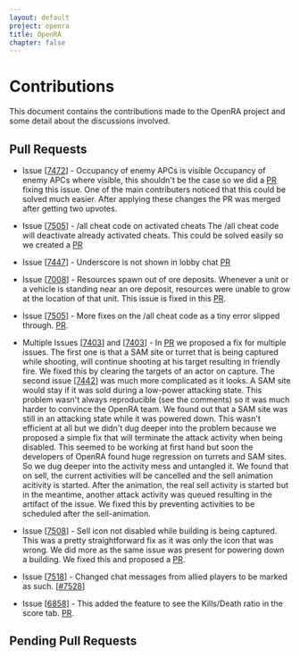 ```yaml
---
layout: default
project: openra
title: OpenRA
chapter: false
---
```


# Contributions
This document contains the contributions made to the OpenRA project and some detail about the discussions involved.

## Pull Requests

* Issue [[7472](http://github.com/OpenRA/OpenRA/issues/7472)] - Occupancy of enemy APCs is visible
    Occupancy of enemy APCs where visible, this shouldn't be the case so we did a [PR](https://github.com/OpenRA/OpenRA/pull/7486) fixing this issue. One of the main contributers noticed that this could be solved much easier. After applying these changes the PR was merged after getting two upvotes.

* Issue [[7505](http://github.com/OpenRA/OpenRA/issues/7505)] - /all cheat code on activated cheats
    The /all cheat code will deactivate already activated cheats. This could be solved easily so we created a [PR](https://github.com/OpenRA/OpenRA/pull/7507#issuecomment-75372948)

* Issue [[7447](https://github.com/OpenRA/OpenRA/issues/7447)] - Underscore is not shown in lobby chat [PR](https://github.com/OpenRA/OpenRA/pull/7527)

* Issue [[7008](https://github.com/OpenRA/OpenRA/issues/7008)] - Resources spawn out of ore deposits. Whenever a unit or a vehicle is standing near an ore deposit, resources were unable to grow at the location of that unit. This issue is fixed in this [PR](https://github.com/OpenRA/OpenRA/pull/7555).

* Issue [[7505](https://github.com/OpenRA/OpenRA/pull/7521)] - More fixes on the /all cheat code as a tiny error slipped through. [PR](https://github.com/OpenRA/OpenRA/pull/7521).

* Multiple Issues [[7403](https://github.com/OpenRA/OpenRA/issues/7442)] and [[7403](https://github.com/OpenRA/OpenRA/issues/7403)] - In [PR](https://github.com/OpenRA/OpenRA/pull/7544) we proposed a fix for multiple issues. The first one is that a SAM site or turret that is being captured while shooting, will continue shooting at his target resulting in friendly fire.
We fixed this by clearing the targets of an actor on capture.
The second issue [[7442](https://github.com/OpenRA/OpenRA/issues/7442)] was much more complicated as it looks.
A SAM site would stay if it was sold during a low-power attacking state.
This problem wasn't always reproducible (see the comments) so it was much harder to convince the OpenRA team.
We found out that a SAM site was still in an attacking state while it was powered down.
This wasn't efficient at all but we didn't dug deeper into the problem because we proposed a simple fix that will terminate the attack activity when being disabled.
This seemed to be working at first hand but soon the developers of OpenRA found huge regression on turrets and SAM sites.
So we dug deeper into the activity mess and untangled it. We found that on sell, the current activities will be cancelled and the sell animation acitivity is started. After the animation, the real sell activity is started but in the meantime, another attack activity was queued resulting in the artifact of the issue. We fixed this by preventing activities to be scheduled after the sell-animation.
* Issue [[7508](https://github.com/OpenRA/OpenRA/issues/7508)] - Sell icon not disabled while building is being captured. This was a pretty straightforward fix as it was only the icon that was wrong. We did more as the same issue was present for powering down a building. We fixed this and proposed a [PR](https://github.com/OpenRA/OpenRA/issues/7508). 
* Issue [[7518](https://github.com/OpenRA/OpenRA/issues/7518)] - Changed chat messages from allied players to be marked as such. [[#7528](https://github.com/openra/openra/pull/7528)]
* Issue [[6858](https://github.com/OpenRA/OpenRA/issues/6858)] - This added the feature to see the Kills/Death ratio in the score tab. [PR](https://github.com/OpenRA/OpenRA/pull/7529).

## Pending Pull Requests
